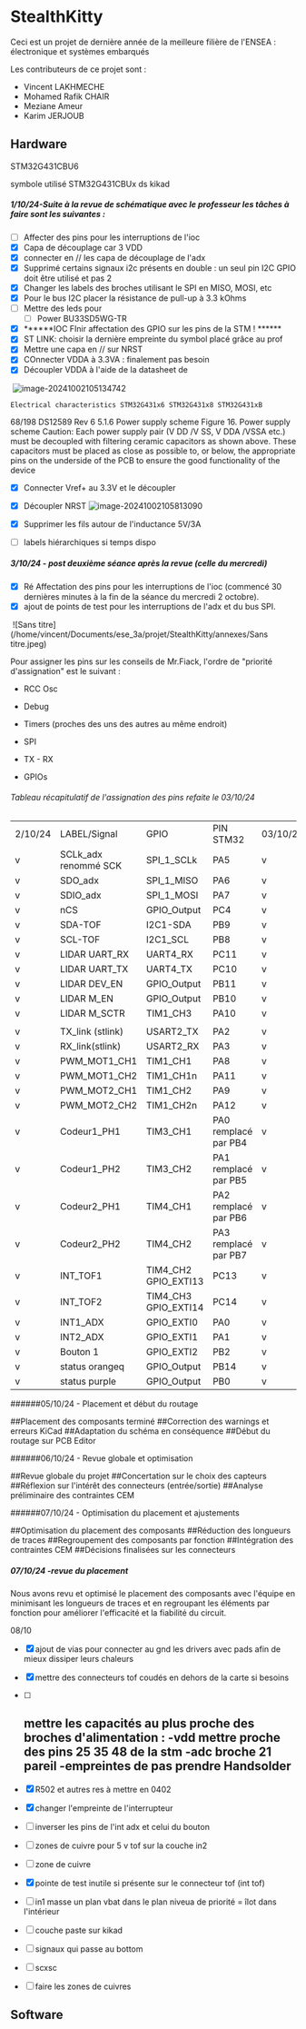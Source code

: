 # StealthKitty

Ceci est un projet de dernière année de la meilleure filière de l'ENSEA : électronique et systèmes embarqués

Les contributeurs de ce projet sont :

- Vincent LAKHMECHE
- Mohamed Rafik CHAIR
- Meziane Ameur
- Karim JERJOUB









## Hardware

STM32G431CBU6 

symbole utilisé STM32G431CBUx ds kikad

##### 1/10/24-Suite à la revue de schématique avec le professeur les tâches à faire sont les suivantes : 

- [ ] Affecter des pins pour les interruptions de l'ioc
- [x] Capa de découplage car 3 VDD 
- [x] connecter en // les capa de découplage de l'adx
- [x] Supprimé certains signaux i2c présents en double : un seul pin I2C GPIO doit être utilisé et pas 2 
- [x] Changer les labels des broches utilisant le SPI en MISO, MOSI, etc
- [x] Pour le bus I2C placer la résistance de pull-up à 3.3 kOhms 
- [ ] Mettre des leds pour 
  - [ ]  Power BU33SD5WG-TR
- [x] ******IOC FInir affectation des GPIO sur les pins de la STM ! ******
- [x] ST LINK: choisir la dernière empreinte du symbol placé grâce au prof
- [x] Mettre une capa en // sur NRST
- [x] COnnecter VDDA à 3.3VA : finalement pas besoin
- [x] Découpler VDDA à l'aide de la datasheet de 

​	![image-20241002105134742](/home/vincent/snap/typora/90/.config/Typora/typora-user-images/image-20241002105134742.png)

	Electrical characteristics STM32G431x6 STM32G431x8 STM32G431xB
68/198 DS12589 Rev 6
5.1.6 Power supply scheme
Figure 16. Power supply scheme
Caution: Each power supply pair (V DD /V SS, V DDA /VSSA etc.) must be decoupled with filtering ceramic
capacitors as shown above. These capacitors must be placed as close as possible to, or
below, the appropriate pins on the underside of the PCB to ensure the good functionality of
the device

- [x] Connecter Vref+ au 3.3V et le découpler 
- [x] Découpler NRST 
  ![image-20241002105813090](/home/vincent/snap/typora/90/.config/Typora/typora-user-images/image-20241002105813090.png)
- [x] Supprimer les fils autour de l'inductance 5V/3A
- [ ] labels hiérarchiques si temps dispo 



##### 3/10/24 - post deuxième séance après la revue (celle du mercredi)

- [x] Ré Affectation des pins pour les interruptions de l'ioc (commencé 30 dernières minutes à la fin de la séance du mercredi 2 octobre).
- [x] ajout de points de test pour les interruptions de l'adx et du bus SPI.

​	![Sans titre](/home/vincent/Documents/ese_3a/projet/StealthKitty/annexes/Sans titre.jpeg)

Pour assigner les pins sur les conseils de Mr.Fiack, l'ordre de "priorité d'assignation" est le suivant :

- RCC Osc

- Debug

- Timers (proches des uns des autres au même endroit)

- SPI

- TX - RX

- GPIOs

  

  

###### 									Tableau récapitulatif de l'assignation des pins refaite le 03/10/24

|         |                      |                      |                      |          |
| ------- | -------------------- | -------------------- | -------------------- | -------- |
| 2/10/24 | LABEL/Signal         | GPIO                 | PIN STM32            | 03/10/24 |
| v       | SCLk_adx renommé SCK | SPI_1_SCLk           | PA5                  | v        |
| v       | SDO_adx              | SPI_1_MISO           | PA6                  | v        |
| v       | SDIO_adx             | SPI_1_MOSI           | PA7                  | v        |
| v       | nCS                  | GPIO_Output          | PC4                  | v        |
| v       | SDA-TOF              | I2C1-SDA             | PB9                  | v        |
| v       | SCL-TOF              | I2C1_SCL             | PB8                  | v        |
| v       | LIDAR UART_RX        | UART4_RX             | PC11                 | v        |
| v       | LIDAR UART_TX        | UART4_TX             | PC10                 | v        |
| v       | LIDAR DEV_EN         | GPIO_Output          | PB11                 | v        |
| v       | LIDAR M_EN           | GPIO_Output          | PB10                 | v        |
| v       | LIDAR M_SCTR         | TIM1_CH3             | PA10                 | v        |
|         |                      |                      |                      |          |
| v       | TX_link (stlink)     | USART2_TX            | PA2                  | v        |
| v       | RX_link(stlink)      | USART2_RX            | PA3                  | v        |
| v       | PWM_MOT1_CH1         | TIM1_CH1             | PA8                  | v        |
| v       | PWM_MOT1_CH2         | TIM1_CH1n            | PA11                 | v        |
| v       | PWM_MOT2_CH1         | TIM1_CH2             | PA9                  | v        |
| v       | PWM_MOT2_CH2         | TIM1_CH2n            | PA12                 | v        |
| v       | Codeur1_PH1          | TIM3_CH1             | PA0 remplacé par PB4 | v        |
| v       | Codeur1_PH2          | TIM3_CH2             | PA1 remplacé par PB5 | v        |
| v       | Codeur2_PH1          | TIM4_CH1             | PA2 remplacé par PB6 | v        |
| v       | Codeur2_PH2          | TIM4_CH2             | PA3 remplacé par PB7 | v        |
| v       | INT_TOF1             | TIM4_CH2 GPIO_EXTI13 | PC13                 | v        |
| v       | INT_TOF2             | TIM4_CH3 GPIO_EXTI14 | PC14                 | v        |
| v       | INT1_ADX             | GPIO_EXTI0           | PA0                  | v        |
| v       | INT2_ADX             | GPIO_EXTI1           | PA1                  | v        |
| v       | Bouton 1             | GPIO_EXTI2           | PB2                  | v        |
| v       | status orangeq       | GPIO_Output          | PB14                 | v        |
| v       | status purple        | GPIO_Output          | PB0                  | v        |

######05/10/24 - Placement et début du routage

##Placement des composants terminé
##Correction des warnings et erreurs KiCad
##Adaptation du schéma en conséquence
##Début du routage sur PCB Editor

######06/10/24 - Revue globale et optimisation

##Revue globale du projet
##Concertation sur le choix des capteurs
##Réflexion sur l'intérêt des connecteurs (entrée/sortie)
##Analyse préliminaire des contraintes CEM

######07/10/24 - Optimisation du placement et ajustements

##Optimisation du placement des composants
##Réduction des longueurs de traces
##Regroupement des composants par fonction
##Intégration des contraintes CEM
##Décisions finalisées sur les connecteurs

##### 07/10/24 -revue du placement 

Nous avons revu et optimisé le placement des composants avec l'équipe en minimisant les longueurs de traces et en regroupant les éléments par fonction pour améliorer l'efficacité et la fiabilité du circuit.

08/10 

- [x] ajout de vias pour connecter au gnd les drivers avec pads afin de mieux dissiper leurs chaleurs
- [x] mettre des connecteurs tof coudés en dehors de la carte si besoins
- [ ] mettre les capacités au plus proche des broches d'alimentation :
  -vdd mettre proche des pins  25 35 48 de la stm
  -adc broche 21 pareil 
  -empreintes de pas prendre Handsolder 
  -
- [x] R502 et autres res à mettre en 0402
- [x] changer l'empreinte de l'interrupteur
- [ ] inverser les pins de l'int adx et celui du bouton
- [ ] zones de cuivre pour 5 v tof sur la couche in2
- [ ] zone de cuivre 
- [x] pointe de test inutile si présente sur le connecteur tof (int tof)
- [ ] in1 masse
  un plan vbat dans le plan niveua de priorité = îlot dans l'intérieur
- [ ] couche paste sur kikad
- [ ] signaux qui passe au bottom
- [ ] scxsc
- [ ] faire les zones de cuivres




## Software
